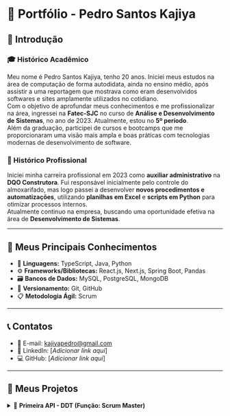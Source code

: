 # 📁 Portfólio - Pedro Santos Kajiya

## 👋 Introdução

### 🎓 Histórico Acadêmico  
Meu nome é Pedro Santos Kajiya, tenho 20 anos. Iniciei meus estudos na área de computação de forma autodidata, ainda no ensino médio, após assistir a uma reportagem que mostrava como eram desenvolvidos softwares e sites amplamente utilizados no cotidiano.  
Com o objetivo de aprofundar meus conhecimentos e me profissionalizar na área, ingressei na **Fatec-SJC** no curso de **Análise e Desenvolvimento de Sistemas**, no ano de 2023. Atualmente, estou no **5º período**.  
Além da graduação, participei de cursos e bootcamps que me proporcionaram uma visão mais ampla e boas práticas com tecnologias modernas de desenvolvimento de software.

### 💼 Histórico Profissional  
Iniciei minha carreira profissional em 2023 como **auxiliar administrativo** na **DQO Construtora**. Fui responsável inicialmente pelo controle do almoxarifado, mas logo passei a desenvolver **novos procedimentos e automatizações**, utilizando **planilhas em Excel** e **scripts em Python** para otimizar processos internos.  
Atualmente continuo na empresa, buscando uma oportunidade efetiva na área de **Desenvolvimento de Sistemas**.

---

## 🚀 Meus Principais Conhecimentos

- 🧠 **Linguagens:** TypeScript, Java, Python  
- ⚙️ **Frameworks/Bibliotecas:** React.js, Next.js, Spring Boot, Pandas  
- 🗃️ **Bancos de Dados:** MySQL, PostgreSQL, MongoDB  
- 🔧 **Versionamento:** Git, GitHub  
- 📋 **Metodologia Ágil:** Scrum

---

## 📞 Contatos

- 📧 E-mail: kajiyapedro@gmail.com  
- 🔗 LinkedIn: [*Adicionar link aqui*]  
- 💻 GitHub: [*Adicionar link aqui*]  

---

## 📝 Meus Projetos

<details><summary>📌 <strong>Primeira API - DDT (Função: Scrum Master)</strong></summary>

## 🏢 Projeto da Empresa Interna - FATEC  

- 👨‍🏫 **Professor P2:** Antônio Egydio São Thiago Graça  
- 👨‍🏫 **Professor M2:** Jean Carlos Lourenço Costa  

---

## ❗ Problema  
Sempre que um novo colaborador é contratado e não possui familiaridade com o Método Scrum, é necessário que um funcionário mais experiente dedique tempo para explicar os conceitos de forma clara e acessível. Isso acaba desviando o profissional experiente de suas tarefas principais, comprometendo a produtividade.

---

## 💡 Solução  
Criamos uma **plataforma web interativa** para ensinar os fundamentos e práticas do **Scrum** de forma prática, dinâmica e acessível. A plataforma conta com:

- 📚 **Exemplos e fluxos explicativos**  
- 🧩 **Simulações interativas**  
- 🎥 **Vídeos didáticos**  
- 🧭 **Trilhas de aprendizagem personalizadas**  
- 📊 **Tabela de avaliação baseada no método PACER** (desenvolvido pela Fatec-SJC)  
- 🧠 **Sistema de avaliação do conhecimento**  

Tudo isso para proporcionar um aprendizado completo, imersivo e aplicável em cenários reais.

🔗 [**Link do GitHub**](https://github.com/erickhoawata/portifolio-tg)

<details><summary>💻 Aplicação</summary>
  <p align="center">
    <br>
    <img src="https://github.com/user-attachments/assets/0e6d4387-f976-4c3f-8e43-333ae010a3ab" alt="foto">
  </p>
</details>

---

## ⚙️ Tecnologias Utilizadas  

- **Frontend:** HTML, CSS, Bootstrap  
- **Backend:** Python, Flask  
- **Ferramentas:** Trello, Figma, VS Code, Canva  
- **Documentação:** GitHub  

---

## 👨‍💻 Minhas Contribuições  

Atuei como membro da equipe de desenvolvimento, com foco em:

- Criação de **interfaces web responsivas**  
- Desenvolvimento de uma **tabela interativa** baseada no método PACER, utilizando apenas **HTML, CSS e Python**  
- Suporte nas **entregas finais** com atenção à usabilidade e funcionalidade completa da aplicação

---

## 🛠️ Hard Skills  

- 🖥️ Desenvolvimento de interfaces com **HTML, CSS e Bootstrap**  
- 🐍 Programação em **Python** com uso de **Flask** para criação de rotas e lógica da tabela PACER  
- 🎨 Utilização de **Figma** e **Canva** para design e prototipagem  
- 🌿 Versionamento com **GitHub**  
- 📋 Organização de tarefas no **Trello**

---

## 🤝 Soft Skills  

Durante o projeto, a **colaboração em equipe**, o **espírito de aprendizado contínuo** e a **autonomia** foram essenciais, especialmente em um cenário onde muitos dos integrantes estavam tendo o primeiro contato com algumas tecnologias.

Além disso, a **comunicação eficaz** foi fundamental para a coordenação entre o time e na **apresentação final para os professores**. A experiência me ajudou a desenvolver ainda mais minha **proatividade**, **adaptabilidade** e a capacidade de **resolver problemas de forma criativa** diante dos desafios encontrados.

</details>
